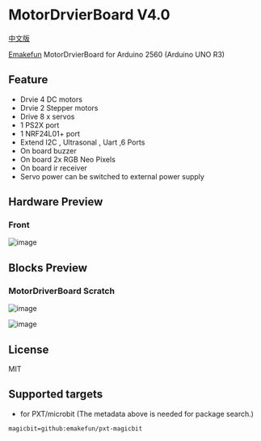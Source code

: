 # MotorDrvierBoard V4.0
[中文版](README_zh.md)

[Emakefun](www.emakefun.com) MotorDrvierBoard  for Arduino 2560 (Arduino UNO R3)

## Feature

- Drvie 4 DC motors 
- Drvie 2 Stepper motors 
- Drive 8 x servos
- 1 PS2X port 
- 1 NRF24L01+ port
- Extend I2C , Ultrasonal , Uart ,6 Ports
- On board buzzer
- On board 2x RGB Neo Pixels
- On board ir receiver
- Servo power can be switched to external power supply

## Hardware Preview
### Front
![image](https://github.com/emakefun/emakefun-docs/raw/master/docs/open_source_hardware/MotorDriverBoard/MotorDriverBoard.png)

## Blocks Preview
### MotorDriverBoard Scratch
![image](https://github.com/emakefun/emakefun-docs/raw/master/docs/open_source_hardware/MotorDriverBoard/mBlock.png)

![image](https://github.com/emakefun/emakefun-docs/raw/master/docs/open_source_hardware/MotorDriverBoard/mixly.png)

## License
MIT

## Supported targets

* for PXT/microbit
(The metadata above is needed for package search.)

```package
magicbit=github:emakefun/pxt-magicbit
```